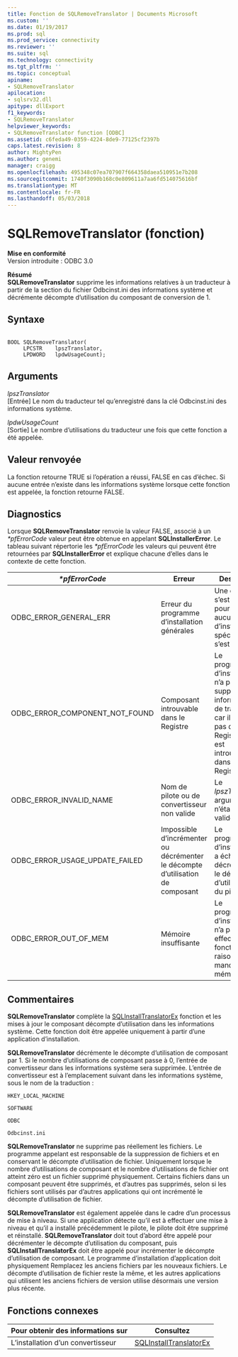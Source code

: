 ```yaml
---
title: Fonction de SQLRemoveTranslator | Documents Microsoft
ms.custom: ''
ms.date: 01/19/2017
ms.prod: sql
ms.prod_service: connectivity
ms.reviewer: ''
ms.suite: sql
ms.technology: connectivity
ms.tgt_pltfrm: ''
ms.topic: conceptual
apiname:
- SQLRemoveTranslator
apilocation:
- sqlsrv32.dll
apitype: dllExport
f1_keywords:
- SQLRemoveTranslator
helpviewer_keywords:
- SQLRemoveTranslator function [ODBC]
ms.assetid: c6feda49-0359-4224-8de9-77125cf2397b
caps.latest.revision: 8
author: MightyPen
ms.author: genemi
manager: craigg
ms.openlocfilehash: 495348c07ea707907f664358daea510951e7b208
ms.sourcegitcommit: 1740f3090b168c0e809611a7aa6fd514075616bf
ms.translationtype: MT
ms.contentlocale: fr-FR
ms.lasthandoff: 05/03/2018
---
```

# <a name="sqlremovetranslator-function"></a>SQLRemoveTranslator (fonction)
**Mise en conformité**  
 Version introduite : ODBC 3.0  
  
 **Résumé**  
 **SQLRemoveTranslator** supprime les informations relatives à un traducteur à partir de la section du fichier Odbcinst.ini des informations système et décrémente décompte d’utilisation du composant de conversion de 1.  
  
## <a name="syntax"></a>Syntaxe  
  
```  
  
BOOL SQLRemoveTranslator(  
     LPCSTR    lpszTranslator,  
     LPDWORD   lpdwUsageCount);  
```  
  
## <a name="arguments"></a>Arguments  
 *lpszTranslator*  
 [Entrée] Le nom du traducteur tel qu’enregistré dans la clé Odbcinst.ini des informations système.  
  
 *lpdwUsageCount*  
 [Sortie] Le nombre d’utilisations du traducteur une fois que cette fonction a été appelée.  
  
## <a name="returns"></a>Valeur renvoyée  
 La fonction retourne TRUE si l’opération a réussi, FALSE en cas d’échec. Si aucune entrée n’existe dans les informations système lorsque cette fonction est appelée, la fonction retourne FALSE.  
  
## <a name="diagnostics"></a>Diagnostics  
 Lorsque **SQLRemoveTranslator** renvoie la valeur FALSE, associé à un  *\*pfErrorCode* valeur peut être obtenue en appelant **SQLInstallerError**. Le tableau suivant répertorie les  *\*pfErrorCode* les valeurs qui peuvent être retournées par **SQLInstallerError** et explique chacune d’elles dans le contexte de cette fonction.  
  
|*\*pfErrorCode*|Erreur| Description|  
|---------------------|-----------|-----------------|  
|ODBC_ERROR_GENERAL_ERR|Erreur du programme d’installation générales|Une erreur s’est produite pour lequel aucune erreur d’installation spécifique s’est produite.|  
|ODBC_ERROR_COMPONENT_NOT_FOUND|Composant introuvable dans le Registre|Le programme d’installation n’a pas pu supprimer les informations de traducteur, car il n’existe pas dans le Registre ou est introuvable dans le Registre.|  
|ODBC_ERROR_INVALID_NAME|Nom de pilote ou de convertisseur non valide|Le *lpszTranslator* argument n’était pas valide.|  
|ODBC_ERROR_USAGE_UPDATE_FAILED|Impossible d’incrémenter ou décrémenter le décompte d’utilisation de composant|Le programme d’installation a échoué décrémenter le décompte d’utilisation du pilote.|  
|ODBC_ERROR_OUT_OF_MEM|Mémoire insuffisante|Le programme d’installation n’a pas pu effectuer la fonction en raison d’un manque de mémoire.|  
  
## <a name="comments"></a>Commentaires  
 **SQLRemoveTranslator** complète la [SQLInstallTranslatorEx](../../../odbc/reference/syntax/sqlinstalltranslatorex-function.md) fonction et les mises à jour le composant décompte d’utilisation dans les informations système. Cette fonction doit être appelée uniquement à partir d’une application d’installation.  
  
 **SQLRemoveTranslator** décrémente le décompte d’utilisation de composant par 1. Si le nombre d’utilisations de composant passe à 0, l’entrée de convertisseur dans les informations système sera supprimée. L’entrée de convertisseur est à l’emplacement suivant dans les informations système, sous le nom de la traduction :  
  
 `HKEY_LOCAL_MACHINE`  
  
 `SOFTWARE`  
  
 `ODBC`  
  
 `Odbcinst.ini`  
  
 **SQLRemoveTranslator** ne supprime pas réellement les fichiers. Le programme appelant est responsable de la suppression de fichiers et en conservant le décompte d’utilisation de fichier. Uniquement lorsque le nombre d’utilisations de composant et le nombre d’utilisations de fichier ont atteint zéro est un fichier supprimé physiquement. Certains fichiers dans un composant peuvent être supprimés, et d’autres pas supprimés, selon si les fichiers sont utilisés par d’autres applications qui ont incrémenté le décompte d’utilisation de fichier.  
  
 **SQLRemoveTranslator** est également appelée dans le cadre d’un processus de mise à niveau. Si une application détecte qu’il est à effectuer une mise à niveau et qu’il a installé précédemment le pilote, le pilote doit être supprimé et réinstallé. **SQLRemoveTranslator** doit tout d’abord être appelé pour décrémenter le décompte d’utilisation du composant, puis **SQLInstallTranslatorEx** doit être appelé pour incrémenter le décompte d’utilisation de composant. Le programme d’installation d’application doit physiquement Remplacez les anciens fichiers par les nouveaux fichiers. Le décompte d’utilisation de fichier reste la même, et les autres applications qui utilisent les anciens fichiers de version utilise désormais une version plus récente.  
  
## <a name="related-functions"></a>Fonctions connexes  
  
|Pour obtenir des informations sur|Consultez|  
|---------------------------|---------|  
|L’installation d’un convertisseur|[SQLInstallTranslatorEx](../../../odbc/reference/syntax/sqlinstalltranslatorex-function.md)|
